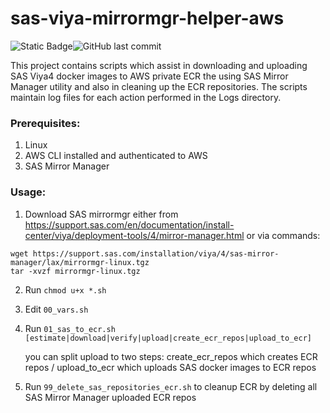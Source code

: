 # sas-viya-mirrormgr-helper-aws

![Static Badge](https://img.shields.io/badge/license-MIT-blue)![GitHub last commit](https://img.shields.io/github/last-commit/miaeyg/sas-viya-mirrormgr-helper-aws)


This project contains scripts which assist in downloading and uploading SAS Viya4 docker images to AWS private ECR the using SAS Mirror Manager utility and also in cleaning up the ECR repositories.
The scripts maintain log files for each action performed in the Logs directory.

### Prerequisites:
1. Linux
2. AWS CLI installed and authenticated to AWS
3. SAS Mirror Manager 


### Usage:

1. Download SAS mirrormgr either from https://support.sas.com/en/documentation/install-center/viya/deployment-tools/4/mirror-manager.html or via commands:
```
wget https://support.sas.com/installation/viya/4/sas-mirror-manager/lax/mirrormgr-linux.tgz
tar -xvzf mirrormgr-linux.tgz
```

2. Run `chmod u+x *.sh`
3. Edit `00_vars.sh`
4. Run `01_sas_to_ecr.sh [estimate|download|verify|upload|create_ecr_repos|upload_to_ecr]`

   you can split upload to two steps: create_ecr_repos which creates ECR repos / upload_to_ecr which uploads SAS docker images to ECR repos

5. Run `99_delete_sas_repositories_ecr.sh` to cleanup ECR by deleting all SAS Mirror Manager uploaded ECR repos